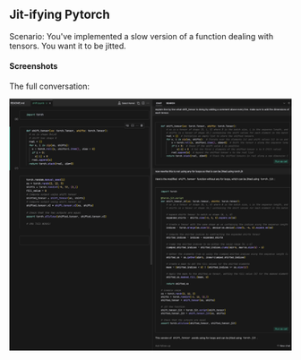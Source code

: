 ## Jit-ifying Pytorch

Scenario: You've implemented a slow version of a function dealing with tensors. You want it to be jitted.

#### Screenshots

The full conversation:

![](jit.png)